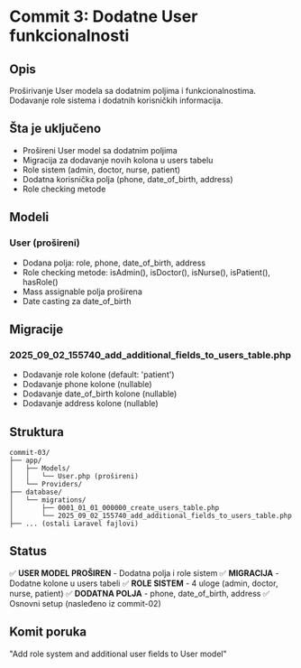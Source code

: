 # Commit 3: Dodatne User funkcionalnosti

## Opis
Proširivanje User modela sa dodatnim poljima i funkcionalnostima. Dodavanje role sistema i dodatnih korisničkih informacija.

## Šta je uključeno
- Prošireni User model sa dodatnim poljima
- Migracija za dodavanje novih kolona u users tabelu
- Role sistem (admin, doctor, nurse, patient)
- Dodatna korisnička polja (phone, date_of_birth, address)
- Role checking metode

## Modeli
### User (prošireni)
- Dodana polja: role, phone, date_of_birth, address
- Role checking metode: isAdmin(), isDoctor(), isNurse(), isPatient(), hasRole()
- Mass assignable polja proširena
- Date casting za date_of_birth

## Migracije
### 2025_09_02_155740_add_additional_fields_to_users_table.php
- Dodavanje role kolone (default: 'patient')
- Dodavanje phone kolone (nullable)
- Dodavanje date_of_birth kolone (nullable)
- Dodavanje address kolone (nullable)

## Struktura
```
commit-03/
├── app/
│   ├── Models/
│   │   └── User.php (prošireni)
│   └── Providers/
├── database/
│   └── migrations/
│       ├── 0001_01_01_000000_create_users_table.php
│       └── 2025_09_02_155740_add_additional_fields_to_users_table.php
├── ... (ostali Laravel fajlovi)
```

## Status
✅ **USER MODEL PROŠIREN** - Dodatna polja i role sistem
✅ **MIGRACIJA** - Dodatne kolone u users tabeli
✅ **ROLE SISTEM** - 4 uloge (admin, doctor, nurse, patient)
✅ **DODATNA POLJA** - phone, date_of_birth, address
✅ Osnovni setup (nasleđeno iz commit-02)

## Komit poruka
"Add role system and additional user fields to User model"